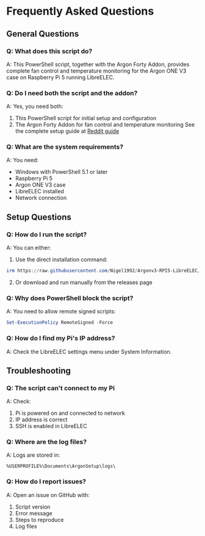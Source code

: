 # Frequently Asked Questions

## General Questions

### Q: What does this script do?
A: This PowerShell script, together with the Argon Forty Addon, provides complete fan control and temperature monitoring for the Argon ONE V3 case on Raspberry Pi 5 running LibreELEC.

### Q: Do I need both the script and the addon?
A: Yes, you need both:
1. This PowerShell script for initial setup and configuration
2. The Argon Forty Addon for fan control and temperature monitoring
See the complete setup guide at [Reddit guide](https://www.reddit.com/r/libreELEC/comments/1hxsc2a/guide_how_to_make_the_argon_v3_work_flawlessly/)

### Q: What are the system requirements?
A: You need:
- Windows with PowerShell 5.1 or later
- Raspberry Pi 5
- Argon ONE V3 case
- LibreELEC installed
- Network connection

## Setup Questions

### Q: How do I run the script?
A: You can either:
1. Use the direct installation command:
```powershell
irm https://raw.githubusercontent.com/Nigel1992/Argonv3-RPI5-LibreELEC/main/argonv3.ps1 | iex
```
2. Or download and run manually from the releases page

### Q: Why does PowerShell block the script?
A: You need to allow remote signed scripts:
```powershell
Set-ExecutionPolicy RemoteSigned -Force
```

### Q: How do I find my Pi's IP address?
A: Check the LibreELEC settings menu under System Information.

## Troubleshooting

### Q: The script can't connect to my Pi
A: Check:
1. Pi is powered on and connected to network
2. IP address is correct
3. SSH is enabled in LibreELEC

### Q: Where are the log files?
A: Logs are stored in:
```plaintext
%USERPROFILE%\Documents\ArgonSetup\logs\
```

### Q: How do I report issues?
A: Open an issue on GitHub with:
1. Script version
2. Error message
3. Steps to reproduce
4. Log files 